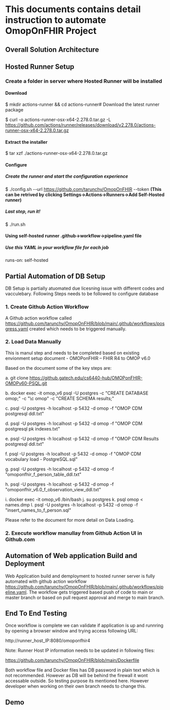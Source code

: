# This documents contains detail instruction to automate OmopOnFHIR Project

## Overall Solution Architecture

## Hosted Runner Setup

### Create a folder in server where Hosted Runner will be installed

#### Download

$ mkdir actions-runner && cd actions-runner# Download the latest runner package

$ curl -o actions-runner-osx-x64-2.278.0.tar.gz -L https://github.com/actions/runner/releases/download/v2.278.0/actions-runner-osx-x64-2.278.0.tar.gz

#### Extract the installer

$ tar xzf ./actions-runner-osx-x64-2.278.0.tar.gz

#### Configure

##### Create the runner and start the configuration experience

$ ./config.sh --url https://github.com/tarunchy/OmopOnFHIR --token ****(This can be retrived by clicking Settings->Actions->Runners->Add Self-Hosted runner)****

##### Last step, run it!

$ ./run.sh

#### Using self-hosted runner .github->workflow->pipeline.yaml file

##### Use this YAML in your workflow file for each job

runs-on: self-hosted

## Partial Automation of DB Setup

DB Setup is partially atuomated due licesning issue with different codes and vacculebary. Following Steps needs to be followed to configure database

### 1. Create Github Action Workflow

A Github action workflow called https://github.com/tarunchy/OmopOnFHIR/blob/main/.github/workflows/posgress.yaml created which needs to be triggered manually.

### 2. Load Data Manually

This is manul step and needs to be completed based on existing envionment setup document - OMOPonFHIR – FHIR R4 to OMOP v6.0

Based on the document some of the key steps are:

a. git clone https://github.gatech.edu/cs6440-hub/OMOPonFHIR-OMOPv60-PSQL.git

b. docker exec -it omop_v6 psql -U postgres -c "CREATE DATABASE omop;" -c "\c omop" -c "CREATE SCHEMA results;"

c. psql -U postgres -h localhost -p 5432 -d omop -f "OMOP CDM postgresql ddl.txt"

d. psql -U postgres -h localhost -p 5432 -d omop -f "OMOP CDM postgresql pk indexes.txt"

e. psql -U postgres -h localhost -p 5432 -d omop -f "OMOP CDM Results postgresql ddl.txt"

f. psql -U postgres -h localhost -p 5432 -d omop -f "OMOP CDM vocabulary load - PostgreSQL.sql"

g. psql -U postgres -h localhost -p 5432 -d omop -f "omoponfhir_f_person_table_ddl.txt"

h. psql -U postgres -h localhost -p 5432 -d omop -f "omoponfhir_v6.0_f_observation_view_ddl.txt"

i. docker exec -it omop_v6 /bin/bash 
j. su postgres 
k. psql omop < names.dmp
l. psql -U postgres -h localhost -p 5432 -d omop -f "insert_names_to_f_person.sql"

Please refer to the document for more detail on Data Loading. 



### 2. Execute workflow manullay from Github Action UI in Github.com

## Automation of Web application Build and Deployment

Web Application build and demployment to hosted runner server is fully automated with github action workflow https://github.com/tarunchy/OmopOnFHIR/blob/main/.github/workflows/pipeline.yaml. The workflow gets triggered based push of code to main or master branch or based on pull request approval and merge to main branch. 

## End To End Testing

Once workflow is complete we can validate if application is up and runnring by opening a browser window and trying access following URL:

http://runner_host_IP:8080/omoponfhir4

Note: Runner Host IP information needs to be updated in following files:

https://github.com/tarunchy/OmopOnFHIR/blob/main/Dockerfile

Both workflow file and Docker files has DB password in plain text which is not recommended. However as DB will be behind the firewall it wont accessable outside. So testing purpose its mentioned here. However developer when working on their own branch needs to change this.

## Demo

